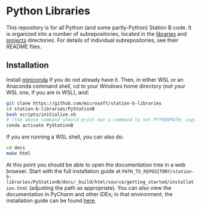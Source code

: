 # Python Libraries

This repository is for all Python (and some partly-Python) Station B code. It is organized into a number of subrepositories,
located in the [libraries](libraries/) and [projects](projects/) directories. For details of individual subrepositories,
see their README files.

## Installation

Install [miniconda](https://docs.conda.io/en/latest) if you do not already have it. Then, in either WSL or an
Anaconda command shell, cd to your _Windows_ home directory (not your WSL one, if you are in WSL), and:

``` bash
git clone https://github.com/microsoft/station-b-libraries
cd station-b-libraries/PyStationB
bash scripts/initialize.sh
# (the above command should print out a command to set PYTHONPATH; copy and paste it into your shell).
conda activate PyStationB
```

If you are running a WSL shell, you can also do:

``` bash
cd docs
make html
```

At this point you should be able to open the documentation tree in a web browser.
Start with the full installation guide at
`PATH_TO_REPOSITORY/station-b-libraries/PyStationB/docs/_build/html/source/getting_started/installation.html`
(adjusting the path as appropriate). You can also view the documentation in PyCharm and other IDEs;
in that environment, the installation guide can be found [here](docs/source/getting_started/installation.html).
